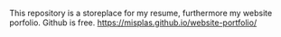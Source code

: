 This repository is a storeplace for my resume, furthermore my website porfolio.
Github is free.
https://misplas.github.io/website-portfolio/
